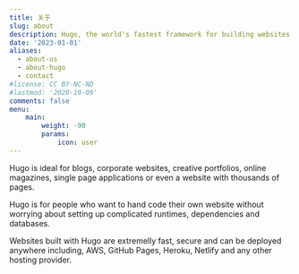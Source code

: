 ```yaml
---
title: 关于
slug: about
description: Hugo, the world's fastest framework for building websites
date: '2023-01-01'
aliases:
  - about-us
  - about-hugo
  - contact
#license: CC BY-NC-ND
#lastmod: '2020-10-09'
comments: false
menu:
    main: 
        weight: -90
        params:
            icon: user
---
```


Hugo is ideal for blogs, corporate websites, creative portfolios, online magazines, single page applications or even a website with thousands of pages.

Hugo is for people who want to hand code their own website without worrying about setting up complicated runtimes, dependencies and databases.

Websites built with Hugo are extremelly fast, secure and can be deployed anywhere including, AWS, GitHub Pages, Heroku, Netlify and any other hosting provider.
